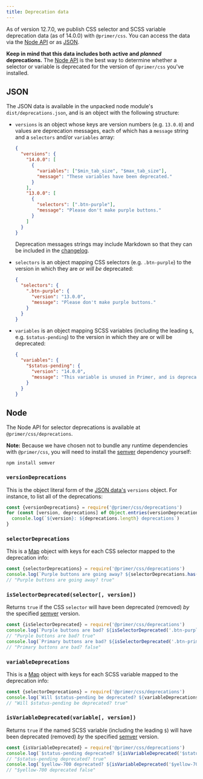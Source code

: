 ```yaml
---
title: Deprecation data
---
```


As of version 12.7.0, we publish CSS selector and SCSS variable deprecation data (as of 14.0.0) with `@primer/css`. You can access the data via the [Node API](#node) or as [JSON](#json).

**Keep in mind that this data includes both active and _planned_ deprecations.** The [Node API](#node) is the best way to determine whether a selector or variable is deprecated for the version of `@primer/css` you've installed.

## JSON

The JSON data is available in the unpacked node module's `dist/deprecations.json`, and is an object with the following structure:

* `versions` is an object whose keys are version numbers (e.g. `13.0.0`) and values are deprecation messages, each of which has a `message` string and a `selectors` and/or `variables` array:

    ```json
    {
      "versions": {
        "14.0.0": [
          {
            "variables": ["$min_tab_size", "$max_tab_size"],
            "message": "These variables have been deprecated."
          }
        ],
        "13.0.0": [
          {
            "selectors": [".btn-purple"],
            "message": "Please don't make purple buttons."
          }
        ]
      }
    }
    ```

    Deprecation messages strings may include Markdown so that they can be included in the [changelog].

* `selectors` is an object mapping CSS selectors (e.g. `.btn-purple`) to the version in which they are _or will be_ deprecated:

    ```json
    {
      "selectors": {
        ".btn-purple": {
          "version": "13.0.0",
          "message": "Please don't make purple buttons."
        }
      }
    }
    ```

* `variables` is an object mapping SCSS variables (including the leading `$`, e.g. `$status-pending`) to the version in which they are or will be deprecated:

    ```json
    {
      "variables": {
        "$status-pending": {
          "version": "14.0.0",
          "message": "This variable is unused in Primer, and is deprecated."
        }
      }
    }
    ```


## Node

The Node API for selector deprecations is available at
`@primer/css/deprecations`.

**Note:** Because we have chosen not to bundle any runtime dependencies with
`@primer/css`, you will need to install the [semver] dependency yourself:

```shell
npm install semver
```

### `versionDeprecations`
This is the object literal form of the [JSON data's](#json) `versions` object.
For instance, to list all of the deprecations:

```js
const {versionDeprecations} = require('@primer/css/deprecations')
for (const [version, deprecations] of Object.entries(versionDeprecations)) {
  console.log(`${version}: ${deprecations.length} deprecations`)
}
```

### `selectorDeprecations`
This is a [Map] object with keys for each CSS selector mapped to the deprecation info:

```js
const {selectorDeprecations} = require('@primer/css/deprecations')
console.log(`Purple buttons are going away? ${selectorDeprecations.has('.btn-purple')}`)
// "Purple buttons are going away? true"
```

### `isSelectorDeprecated(selector[, version])`
Returns `true` if the CSS `selector` will have been deprecated (removed) _by_ the specified [semver] version.

```js
const {isSelectorDeprecated} = require('@primer/css/deprecations')
console.log(`Purple buttons are bad? ${isSelectorDeprecated('.btn-purple')}`)
// "Purple buttons are bad? true"
console.log(`Primary buttons are bad? ${isSelectorDeprecated('.btn-primary')}`)
// "Primary buttons are bad? false"
```

### `variableDeprecations`
This is a [Map] object with keys for each SCSS variable mapped to the deprecation info:

```js
const {selectorDeprecations} = require('@primer/css/deprecations')
console.log(`Will $status-pending be deprecated? ${variableDeprecations.has('$status-pending')}`)
// "Will $status-pending be deprecated? true"
```

### `isVariableDeprecated(variable[, version])`
Returns `true` if the named SCSS variable (including the leading `$`) will have been deprecated (removed) _by_ the specified [semver] version.

```js
const {isVariableDeprecated} = require('@primer/css/deprecations')
console.log(`$status-pending deprecated? ${isVariableDeprecated('$status-pending')}`)
// "$status-pending deprecated? true"
console.log(`$yellow-700 deprecated? ${isVariableDeprecated('$yellow-700')}`)
// "$yellow-700 deprecated false"
```


[semver]: https://npm.im/semver
[changelog]: https://github.com/primer/css/tree/main/CHANGELOG.md
[Map]: https://developer.mozilla.org/en-US/docs/Web/JavaScript/Reference/Global_Objects/Map
